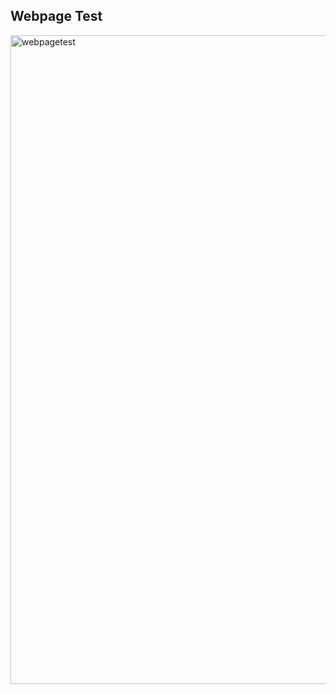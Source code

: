 ## Webpage Test
<img width="1038" alt="webpagetest" src="https://user-images.githubusercontent.com/43271231/53701779-5e876680-3dce-11e9-83c8-01afb335d4b5.png">

